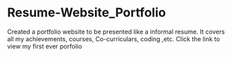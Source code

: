 # Resume-Website_Portfolio
Created  a portfolio website to be presented like a informal resume. It covers all my achievements, courses, Co-curriculars, coding ,etc.
Click the link to view my first ever porfolio
